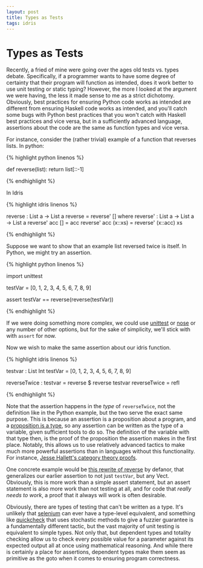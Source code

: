 ```yaml
---
layout: post
title: Types as Tests
tags: idris
---
```


Types as Tests
==============

Recently, a fried of mine were going over the ages old tests vs. types debate.  Specifically, if a programmer wants to have some degree of certainty that their program will function as intended, does it work better to use unit testing or static typing?  However, the more I looked at the argument we were having, the less it made sense to me as a strict dichotomy.  Obviously, best practices for ensuring Python code works as intended are different from ensuring Haskell code works as intended, and you'll catch some bugs with Python best practices that you won't catch with Haskell best practices and vice versa, but in a sufficiently advanced language, assertions about the code are the same as function types and vice versa.

For instance, consider the (rather trivial) example of a function that reverses lists.  In python:

{% highlight python linenos %}

def reverse(list):
  return list[::-1]

{% endhighlight %}

In Idris

{% highlight idris linenos %}

reverse : List a -> List a
reverse = reverse' []
  where
    reverse' : List a -> List a -> List a
    reverse' acc [] = acc
    reverse' acc (x::xs) = reverse' (x::acc) xs

{% endhighlight %}

Suppose we want to show that an example list reversed twice is itself.  In Python, we might try an assertion.

{% highlight python linenos %}

import unittest

testVar = [0, 1, 2, 3, 4, 5, 6, 7, 8, 9]

assert testVar == reverse(reverse(testVar))

{% endhighlight %}

If we were doing something more complex, we could use [unittest](https://docs.python.org/2/library/unittest.html) or [nose](https://nose.readthedocs.org/en/latest/) or any number of other options, but for the sake of simplicity, we'll stick with with `assert` for now.

Now we wish to make the same assertion about our idris function.

{% highlight idris linenos %}

testvar : List Int
testVar = [0, 1, 2, 3, 4, 5, 6, 7, 8, 9]

reverseTwice : testvar = reverse $ reverse testvar
reverseTwice = refl

{% endhighlight %}

Note that the assertion happens in the *type* of `reverseTwice`, not the definition like in the Python example, but the two serve the exact same purpose.  This is because an assertion is a proposition about a program, and a [proposition is a type](https://en.wikipedia.org/wiki/Curry%E2%80%93Howard_correspondence), so any assertion can be written as the type of a variable, given sufficient tools to do so.  The definition of the variable with that type then, is the proof of the proposition the assertion makes in the first place.  Notably, this allows us to use relatively advanced tactics to make much more powerful assertions than in languages without this functionality.  For instance, [Jesse Hallett's category theory proofs](http://sitr.us/2014/05/05/category-theory-proofs-in-idris.html).

One concrete example would be [this rewrite of reverse](https://github.com/defanor/idris-stuff/blob/master/Vect.idr) by defanor, that generalizes our earlier assertion to not just `testVar`, but any Vect.  Obviously, this is more work than a simple assert statement, but an assert statement is also more work than not testing at all, and for code that *really needs to work*, a proof that it always will work is often desirable.

Obviously, there are types of testing that can't be written as a type.  It's unlikely that [selenium](http://www.seleniumhq.org/) can ever have a type-level equivalent, and something like [quickcheck](https://github.com/nick8325/quickcheck) that uses stochastic methods to give a fuzzier guarantee is a fundamentally different tactic, but the vast majority of unit testing is equivalent to simple types.  Not only that, but dependent types and totality checking allow us to check every possible value for a parameter against its expected output all at once using mathematical reasoning.  And while there is certainly a place for assertions, dependent types make them seem as primitive as the goto when it comes to ensuring program correctness.
